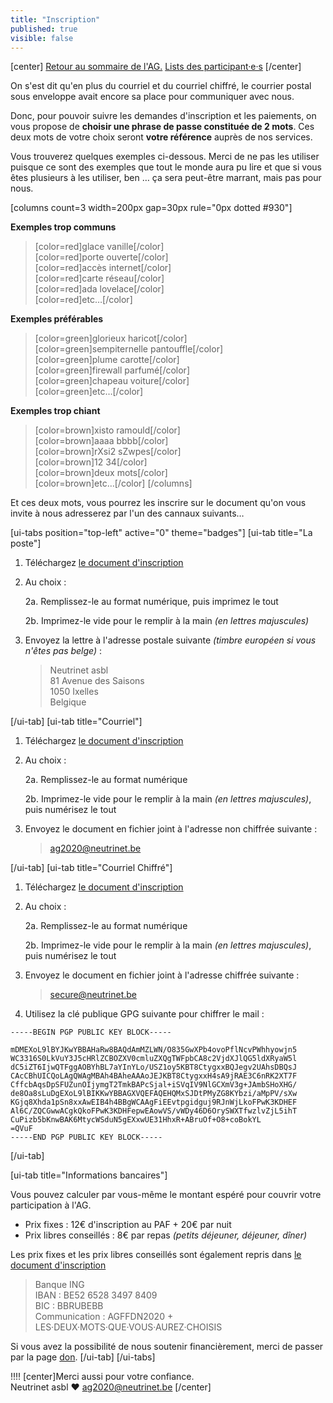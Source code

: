 ```yaml
---
title: "Inscription"
published: true
visible: false
---
```

[center]
[Retour au sommaire de l'AG.](/ag2020?classes=btn,btn-primary) 
[Lists des participant·e·s](/ag2020/participations?classes=btn,btn-primary) 
[/center]

On s'est dit qu'en plus du courriel et du courriel chiffré, le courrier postal sous enveloppe avait encore sa place pour communiquer avec nous.

Donc, pour pouvoir suivre les demandes d'inscription et les paiements, on vous propose de **choisir une phrase de passe constituée de 2 mots**. Ces deux mots de votre choix seront **votre référence** auprès de nos services.

Vous trouverez quelques exemples ci-dessous. Merci de ne pas les utiliser puisque ce sont des exemples que tout le monde aura pu lire et que si vous êtes plusieurs à les utiliser, ben … ça sera peut-être marrant, mais pas pour nous.

[columns count=3 width=200px gap=30px rule="0px dotted #930"]

**Exemples trop communs**
> [color=red]glace vanille[/color]</br>
> [color=red]porte ouverte[/color]</br>
> [color=red]accès internet[/color]</br>
> [color=red]carte réseau[/color]</br>
> [color=red]ada lovelace[/color]</br>
> [color=red]etc…[/color]

**Exemples préférables**

> [color=green]glorieux haricot[/color]</br>
> [color=green]sempiternelle pantouffle[/color]</br>
> [color=green]plume carotte[/color]</br>
> [color=green]firewall parfumé[/color]</br>
> [color=green]chapeau voiture[/color]</br>
> [color=green]etc…[/color]

**Exemples trop chiant**
> [color=brown]xisto ramould[/color]</br>
> [color=brown]aaaa bbbb[/color]</br>
> [color=brown]rXsi2 sZwpes[/color]</br>
> [color=brown]12 34[/color]</br>
> [color=brown]deux mots[/color]</br>
> [color=brown]etc…[/color]
[/columns]

Et ces deux mots, vous pourrez les inscrire sur le document qu'on vous invite à nous adresserez par l'un des cannaux suivants…

[ui-tabs position="top-left" active="0" theme="badges"]
[ui-tab title="La poste"]

1. Téléchargez [le document d'inscription](inscription_ag2020.odt)

2. Au choix :

    2a. Remplissez-le au format numérique, puis imprimez le tout

    2b. Imprimez-le vide pour le remplir à la main _(en lettres majuscules)_

3. Envoyez la lettre à l'adresse postale suivante _(timbre européen si vous n'êtes pas belge)_ :

    > Neutrinet asbl  
    > 81 Avenue des Saisons  
    > 1050 Ixelles  
    > Belgique

[/ui-tab]
[ui-tab title="Courriel"]

1. Téléchargez [le document d'inscription](inscription_ag2020.odt)

2. Au choix :

    2a. Remplissez-le au format numérique

    2b. Imprimez-le vide pour le remplir à la main _(en lettres majuscules)_, puis numérisez le tout

3. Envoyez le document en fichier joint à l'adresse non chiffrée suivante :

    > <a href="mailto:ag2020@neutrinet.be?subject=[AGFFDN2020] Inscription&body=Vous trouverez ci-joint mon ou mes formulaires d'inscription remplis.%0D%0A%0D%0A%0D%0A">ag2020@neutrinet.be</a>

[/ui-tab]
[ui-tab title="Courriel Chiffré"]

1. Téléchargez [le document d'inscription](inscription_ag2020.odt)

2. Au choix :

    2a. Remplissez-le au format numérique

    2b. Imprimez-le vide pour le remplir à la main _(en lettres majuscules)_, puis numérisez le tout
    
3. Envoyez le document en fichier joint à l'adresse chiffrée suivante :

    > <a href="mailto:secure@neutrinet.be?subject=[AGFFDN2020] Inscription&body=Vous trouverez ci-joint mon ou mes formulaires d'inscription remplis.%0D%0A%0D%0A%0D%0A">secure@neutrinet.be</a>

4. Utilisez la clé publique GPG suivante pour chiffrer le mail :

```
-----BEGIN PGP PUBLIC KEY BLOCK-----

mDMEXoL9lBYJKwYBBAHaRw8BAQdAmMZLWN/O835GwXPb4ovoPflNcvPWhhyowjn5
WC3316S0LkVuY3J5cHRlZCBOZXV0cmluZXQgTWFpbCA8c2VjdXJlQG5ldXRyaW5l
dC5iZT6IjwQTFggAOBYhBL7aYInYLo/USZ1oy5KBT8CtygxxBQJegv2UAhsDBQsJ
CAcCBhUICQoLAgQWAgMBAh4BAheAAAoJEJKBT8CtygxxH4sA9jRAE3C6nRK2XT7F
CffcbAqsDpSFUZunOIjymgT2TmkBAPcSjal+iSVqIV9NlGCXmV3g+JAmbSHoXHG/
de8Oa8sLuDgEXoL9lBIKKwYBBAGXVQEFAQEHQMxSJDtPMyZG8KYbzi/aMpPV/sXw
KGjq8Xhda1pSn8xxAwEIB4h4BBgWCAAgFiEEvtpgidguj9RJnWjLkoFPwK3KDHEF
Al6C/ZQCGwwACgkQkoFPwK3KDHFepwEAowVS/vWDy46D6OrySWXTfwzlvZjL5ihT
CuPizb5bKnwBAK6MtycWSduN5gEXxwUE31HhxR+ABruOf+O8+coBokYL
=QVuF
-----END PGP PUBLIC KEY BLOCK-----
```
[/ui-tab]

[ui-tab title="Informations bancaires"]

Vous pouvez calculer par vous-même le montant espéré pour couvrir votre participation à l'AG.

* Prix fixes : 12€ d'inscription au PAF + 20€ par nuit
* Prix libres conseillés : 8€ par repas _(petits déjeuner, déjeuner, dîner)_

Les prix fixes et les prix libres conseillés sont également repris dans [le document d'inscription](inscription_ag2020.odt)

> Banque ING  
> IBAN : BE52 6528 3497 8409  
> BIC : BBRUBEBB  
> Communication : AGFFDN2020 + LES·DEUX·MOTS·QUE·VOUS·AUREZ·CHOISIS

Si vous avez la possibilité de nous soutenir financièrement, merci de passer par la page [don](don).
[/ui-tab]
[/ui-tabs]

!!!! [center]Merci aussi pour votre confiance.</br>Neutrinet asbl ♥ <a href="mailto:ag2020@neutrinet.be?subject=[AGFFDN2020] Inscription&body=Étant passé par la page concernant les inscriptions, j'ai l'une ou l'autre question remarque ou commentaire.%0D%0A%0D%0A%0D%0A">ag2020@neutrinet.be</a> [/center]